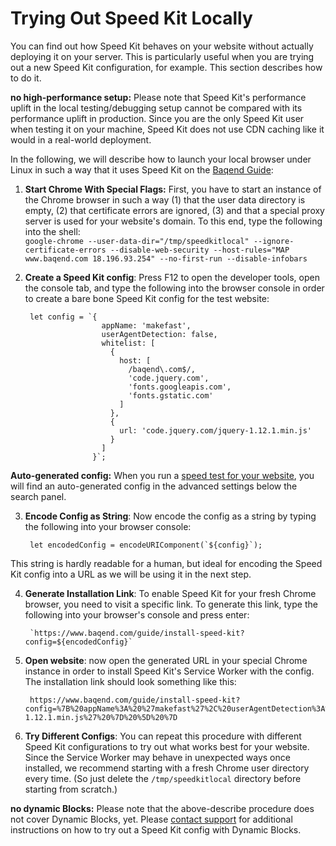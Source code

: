 # Trying Out Speed Kit Locally

You can find out how Speed Kit behaves on your website without actually deploying it on your server. This is particularly useful when you are trying out a new Speed Kit configuration, for example. This section describes how to do it. 


<div class="warning"><strong>no high-performance setup:</strong> 
Please note that Speed Kit's performance uplift in the local testing/debugging setup cannot be compared with its performance uplift in production. Since you are the only Speed Kit user when testing it on your machine, Speed Kit does not use CDN caching like it would in a real-world deployment.
</div>

In the following, we will describe how to launch your local browser under Linux in such a way that it uses Speed Kit on the [Baqend Guide](https://www.baqend.com/guide/):

1. **Start Chrome With Special Flags:** First, you have to start an instance of the Chrome browser in such a way (1) that the user data directory is empty, (2) that certificate errors are ignored, (3) and that a special proxy server is used for your website's domain. To this end, type the following into the shell:  
`google-chrome --user-data-dir="/tmp/speedkitlocal" --ignore-certificate-errors --disable-web-security --host-rules="MAP www.baqend.com 18.196.93.254" --no-first-run --disable-infobars`

2. **Create a Speed Kit config**: Press F12 to open the developer tools, open the console tab, and type the following into the browser console in order to create a bare bone Speed Kit config for the test website:  

        let config = `{
                        appName: 'makefast',
                        userAgentDetection: false,
                        whitelist: [
                          {
                            host: [
                              /baqend\.com$/,
                              'code.jquery.com',
                              'fonts.googleapis.com',
                              'fonts.gstatic.com'
                            ]
                          },
                          {
                            url: 'code.jquery.com/jquery-1.12.1.min.js'
                          }
                        ]
                      }`;
<div class="tip"><strong>Auto-generated config:</strong> When you run a <a href="https://test.speed-kit.com/" target="_blank">speed test for your website</a>, you will find an auto-generated config in the advanced settings below the search panel.</div>

3. **Encode Config as String**: Now encode the config as a string by typing the following into your browser console:

        let encodedConfig = encodeURIComponent(`${config}`);
This string is hardly readable for a human, but ideal for encoding the Speed Kit config into a URL as we will be using it in the next step.  

4. **Generate Installation Link**: 
To enable Speed Kit for your fresh Chrome browser, you need to visit a specific link. To generate this link, type the following into your browser's console and press enter:  

        `https://www.baqend.com/guide/install-speed-kit?config=${encodedConfig}`

5. **Open website**: now open the generated URL in your special Chrome instance in order to install Speed Kit's Service Worker with the config. The installation link should look something like this:  

        https://www.baqend.com/guide/install-speed-kit?config=%7B%20appName%3A%20%27makefast%27%2C%20userAgentDetection%3A%20false%2C%20whitelist%3A%20%5B%20%7B%20host%3A%20%5B%20%2Fbaqend.com%24%2F%2C%20%27code.jquery.com%27%2C%20%27fonts.googleapis.com%27%2C%20%27fonts.gstatic.com%27%20%5D%20%7D%2C%20%7B%20url%3A%20%27code.jquery.com%2Fjquery-1.12.1.min.js%27%20%7D%20%5D%20%7D

6. **Try Different Configs**: You can repeat this procedure with different Speed Kit configurations to try out what works best for your website. Since the Service Worker may behave in unexpected ways once installed, we recommend starting with a fresh Chrome user directory every time. (So just delete the `/tmp/speedkitlocal` directory before starting from scratch.)

<div class="warning"><strong>no dynamic Blocks:</strong> Please note that the above-describe procedure does not cover Dynamic Blocks, yet. Please <a href="mailto:support@baqend.com">contact support</a> for additional instructions on how to try out a Speed Kit config with Dynamic Blocks.</div>